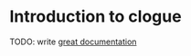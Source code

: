 # Introduction to clogue

TODO: write [great documentation](http://jacobian.org/writing/what-to-write/)
